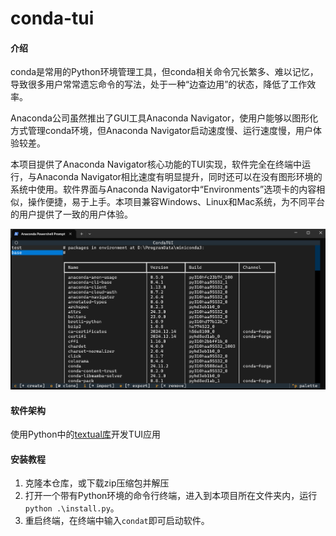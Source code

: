 # conda-tui

#### 介绍
conda是常用的Python环境管理工具，但conda相关命令冗长繁多、难以记忆，导致很多用户常常遗忘命令的写法，处于一种“边查边用”的状态，降低了工作效率。

Anaconda公司虽然推出了GUI工具Anaconda Navigator，使用户能够以图形化方式管理conda环境，但Anaconda Navigator启动速度慢、运行速度慢，用户体验较差。

本项目提供了Anaconda Navigator核心功能的TUI实现，软件完全在终端中运行，与Anaconda Navigator相比速度有明显提升，同时还可以在没有图形环境的系统中使用。软件界面与Anaconda Navigator中“Environments”选项卡的内容相似，操作便捷，易于上手。本项目兼容Windows、Linux和Mac系统，为不同平台的用户提供了一致的用户体验。

![screenshot](./screenshot.jpg)

#### 软件架构
使用Python中的[textual库](https://textual.textualize.io/)开发TUI应用


#### 安装教程

1.  克隆本仓库，或下载zip压缩包并解压
2.  打开一个带有Python环境的命令行终端，进入到本项目所在文件夹内，运行`python .\install.py`。
3.  重启终端，在终端中输入`condat`即可启动软件。

